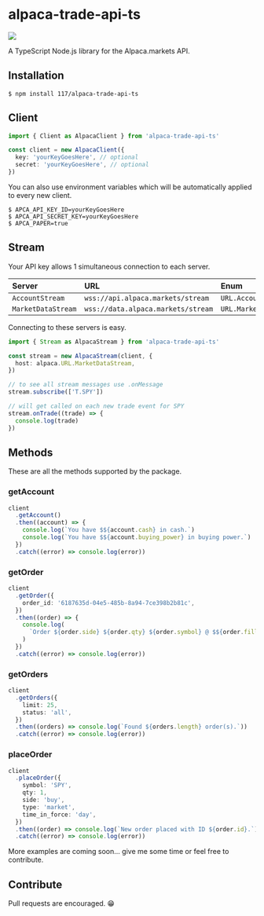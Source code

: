 # alpaca-trade-api-ts

![](https://badgen.net/badge/code%20style/prettier/ff51bc)

A TypeScript Node.js library for the Alpaca.markets API.

## Installation

```console
$ npm install 117/alpaca-trade-api-ts
```

## Client

```typescript
import { Client as AlpacaClient } from 'alpaca-trade-api-ts'

const client = new AlpacaClient({
  key: 'yourKeyGoesHere', // optional
  secret: 'yourKeyGoesHere', // optional
})
```

You can also use environment variables which will be automatically applied to
every new client.

```console
$ APCA_API_KEY_ID=yourKeyGoesHere
$ APCA_API_SECRET_KEY=yourKeyGoesHere
$ APCA_PAPER=true
```

## Stream

Your API key allows 1 simultaneous connection to each server.

| Server             | URL                                | Enum                   |
| :----------------- | :--------------------------------- | :--------------------- |
| `AccountStream`    | `wss://api.alpaca.markets/stream`  | `URL.AccountStream`    |
| `MarketDataStream` | `wss://data.alpaca.markets/stream` | `URL.MarketDataStream` |

Connecting to these servers is easy.

```typescript
import { Stream as AlpacaStream } from 'alpaca-trade-api-ts'

const stream = new AlpacaStream(client, {
  host: alpaca.URL.MarketDataStream,
})

// to see all stream messages use .onMessage
stream.subscribe(['T.SPY'])

// will get called on each new trade event for SPY
stream.onTrade((trade) => {
  console.log(trade)
})
```

## Methods

These are all the methods supported by the package.

### getAccount

```typescript
client
  .getAccount()
  .then((account) => {
    console.log(`You have $${account.cash} in cash.`)
    console.log(`You have $${account.buying_power} in buying power.`)
  })
  .catch((error) => console.log(error))
```

### getOrder

```typescript
client
  .getOrder({
    order_id: '6187635d-04e5-485b-8a94-7ce398b2b81c',
  })
  .then((order) => {
    console.log(
      `Order ${order.side} ${order.qty} ${order.symbol} @ $${order.filled_avg_price}.`
    )
  })
  .catch((error) => console.log(error))
```

### getOrders

```typescript
client
  .getOrders({
    limit: 25,
    status: 'all',
  })
  .then((orders) => console.log(`Found ${orders.length} order(s).`))
  .catch((error) => console.log(error))
```

### placeOrder

```typescript
client
  .placeOrder({
    symbol: 'SPY',
    qty: 1,
    side: 'buy',
    type: 'market',
    time_in_force: 'day',
  })
  .then((order) => console.log(`New order placed with ID ${order.id}.`))
  .catch((error) => console.log(error))
```

More examples are coming soon... give me some time or feel free to contribute.

## Contribute

Pull requests are encouraged. 😁
